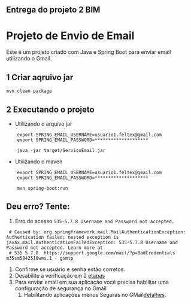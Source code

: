
## Entrega do projeto 2 BIM

# Projeto de Envio de Email


 Este é um projeto criado com Java e Spring Boot para enviar email utilizando o Gmail.
 

## 1 Criar aqruivo jar

    mvn clean package

## 2 Executando o projeto

- Utilizando o arquivo jar

```
    export SPRING_EMAIL_USERNAME=usuario1.feltex@gmail.com
    export SPRING_EMAIL_PASSWORD=********************

    java -jar target/ServicoEmail.jar 
```

- Utilizando o maven

```
    export SPRING_EMAIL_USERNAME=usuario1.feltex@gmail.com
    export SPRING_EMAIL_PASSWORD=********************
    
    mvn spring-boot:run
```


## Deu erro? Tente:

1. Erro de acesso `535-5.7.8 Username and Password not accepted.`  

```
 # Caused by: org.springframework.mail.MailAuthenticationException: Authentication failed; nested exception is javax.mail.AuthenticationFailedException: 535-5.7.8 Username and Password not accepted. Learn more at
 # 535 5.7.8  https://support.google.com/mail/?p=BadCredentials m35sm5842510wms.1 - gsmtp
```

1. Confirme se usuário e senha estão corretos.
2. Desabilite a verificação em 2 [etapas](https://support.google.com/accounts/answer/1064203?hl=pt-BR&co=GENIE.Platform%3DDesktop)
3. Para enviar email em sua aplicação você precisa habilitar uma configuração de segurança no Gmail
   1. Habilitando aplicações menos Seguras no GMail[detalhes](https://support.google.com/accounts/answer/6010255?hl=pt).
